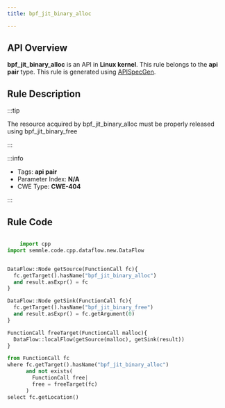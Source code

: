 ```yaml
---
title: bpf_jit_binary_alloc

---
```



## API Overview
**bpf_jit_binary_alloc** is an API in **Linux kernel**. This rule belongs to the **api pair** type. This rule is generated using [APISpecGen](../../tools/APISpecGen).
## Rule Description

:::tip

The resource acquired by bpf_jit_binary_alloc must be properly released using bpf_jit_binary_free

:::

:::info

- Tags: **api pair**
- Parameter Index: **N/A**
- CWE Type: **CWE-404**

:::

## Rule Code
```python

    import cpp
import semmle.code.cpp.dataflow.new.DataFlow


DataFlow::Node getSource(FunctionCall fc){
  fc.getTarget().hasName("bpf_jit_binary_alloc")
  and result.asExpr() = fc
}

DataFlow::Node getSink(FunctionCall fc){
  fc.getTarget().hasName("bpf_jit_binary_free")
  and result.asExpr() = fc.getArgument(0)
}

FunctionCall freeTarget(FunctionCall malloc){
  DataFlow::localFlow(getSource(malloc), getSink(result))
}

from FunctionCall fc
where fc.getTarget().hasName("bpf_jit_binary_alloc")
      and not exists(
        FunctionCall free| 
        free = freeTarget(fc)
      )
select fc.getLocation()

    
```